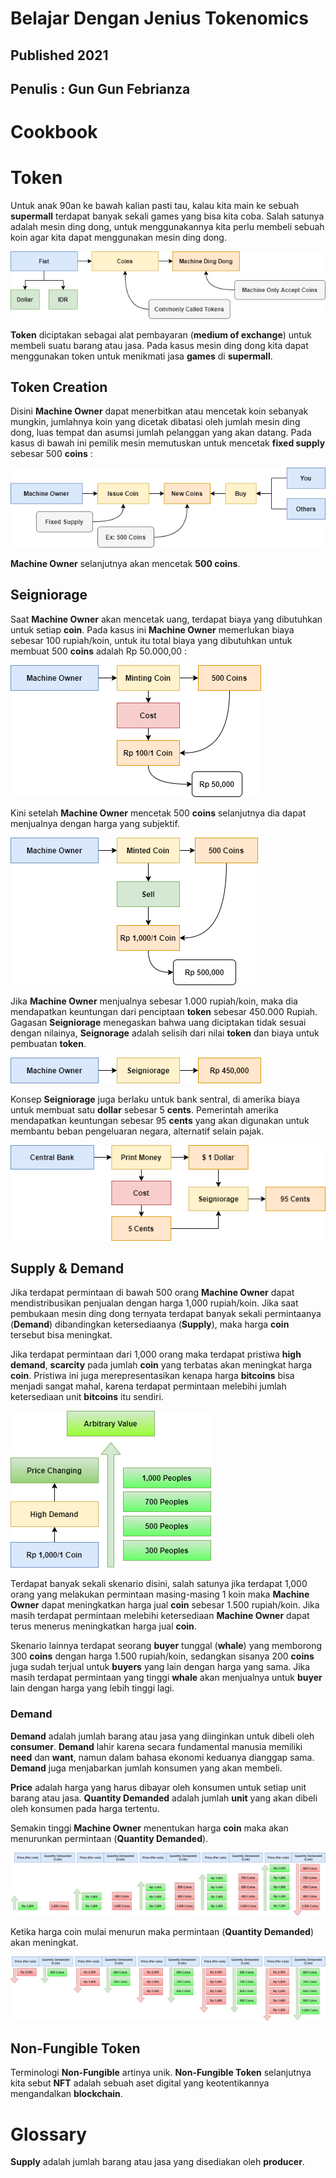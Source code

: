 # Belajar Dengan Jenius Tokenomics

## Published 2021

## Penulis : Gun Gun Febrianza

# Cookbook



# Token

Untuk anak 90an ke bawah kalian pasti tau, kalau kita main ke sebuah **supermall** terdapat banyak sekali games yang bisa kita coba. Salah satunya adalah mesin ding dong, untuk menggunakannya kita perlu membeli sebuah koin agar kita dapat menggunakan mesin ding dong.

<img src="../assets/Tokens1.png" style="zoom:100%;" />

**Token** diciptakan sebagai alat pembayaran (**medium of exchange**) untuk membeli suatu barang atau jasa. Pada kasus mesin ding dong kita dapat menggunakan token untuk menikmati jasa **games** di **supermall**.

## Token Creation

Disini **Machine Owner** dapat menerbitkan atau mencetak koin sebanyak mungkin, jumlahnya koin yang dicetak dibatasi oleh jumlah mesin ding dong, luas tempat dan asumsi jumlah pelanggan yang akan datang. Pada kasus di bawah ini pemilik mesin memutuskan untuk mencetak **fixed supply** sebesar 500 **coins** : 

<img src="../assets/Tokens2.png" style="zoom:100%;" />

**Machine Owner** selanjutnya akan mencetak **500 coins**.

## Seigniorage

Saat **Machine Owner** akan mencetak uang, terdapat biaya yang dibutuhkan untuk setiap **coin**. Pada kasus ini **Machine Owner** memerlukan biaya sebesar 100 rupiah/koin, untuk itu total biaya yang dibutuhkan untuk membuat 500 **coins** adalah Rp 50.000,00 :

<img src="../assets/Seigniorage1.png" style="zoom:100%;" />

Kini setelah **Machine Owner** mencetak 500 **coins** selanjutnya dia dapat menjualnya dengan harga yang subjektif. 

<img src="../assets/Seigniorage2.png" style="zoom:100%;" />

Jika **Machine Owner** menjualnya sebesar 1.000 rupiah/koin, maka dia mendapatkan keuntungan dari penciptaan **token** sebesar 450.000 Rupiah. Gagasan **Seigniorage** menegaskan bahwa uang diciptakan tidak sesuai dengan nilainya, **Seignorage** adalah selisih dari nilai **token** dan biaya untuk pembuatan **token**.

<img src="../assets/Seigniorage3.png" style="zoom:100%;" />

Konsep **Seigniorage** juga berlaku untuk bank sentral, di amerika biaya untuk membuat satu **dollar** sebesar 5 **cents**. Pemerintah amerika mendapatkan keuntungan sebesar 95 **cents** yang akan digunakan untuk membantu beban pengeluaran negara, alternatif selain pajak.

<img src="../assets/Seigniorage4.png" style="zoom:100%;" />

## Supply & Demand

Jika terdapat permintaan di bawah 500 orang **Machine Owner** dapat mendistribusikan penjualan dengan harga 1,000 rupiah/koin. Jika saat pembukaan mesin ding dong ternyata terdapat banyak sekali permintaanya (**Demand**) dibandingkan ketersediaanya (**Supply**), maka harga **coin** tersebut bisa meningkat. 

Jika terdapat permintaan dari 1,000 orang maka terdapat pristiwa **high demand**, **scarcity** pada jumlah **coin** yang terbatas akan meningkat harga **coin**. Pristiwa ini juga merepresentasikan kenapa harga **bitcoins** bisa menjadi sangat mahal, karena terdapat permintaan melebihi jumlah ketersediaan unit **bitcoins** itu sendiri.

<img src="../assets/Supply&Demand.png" style="zoom:100%;" />

Terdapat banyak sekali skenario disini, salah satunya jika terdapat 1,000 orang yang melakukan permintaan masing-masing 1 koin maka **Machine Owner** dapat meningkatkan harga jual **coin** sebesar 1.500 rupiah/koin. Jika masih terdapat permintaan melebihi ketersediaan **Machine Owner** dapat terus menerus meningkatkan harga jual **coin**.

Skenario lainnya terdapat seorang **buyer** tunggal (**whale**) yang memborong 300 **coins** dengan harga 1.500 rupiah/koin, sedangkan sisanya 200 **coins** juga sudah terjual untuk **buyers** yang lain dengan harga yang sama. Jika masih terdapat permintaan yang tinggi **whale** akan menjualnya untuk **buyer** lain dengan harga yang lebih tinggi lagi.

### Demand

**Demand** adalah jumlah barang atau jasa yang diinginkan untuk dibeli oleh **consumer**. **Demand** lahir karena secara fundamental manusia memiliki **need** dan **want**, namun dalam bahasa ekonomi keduanya dianggap sama. **Demand** juga menjabarkan jumlah konsumen yang akan membeli.

**Price** adalah harga yang harus dibayar oleh konsumen untuk setiap unit barang atau jasa. **Quantity Demanded** adalah jumlah **unit** yang akan dibeli oleh konsumen pada harga tertentu.

Semakin tinggi **Machine Owner** menentukan harga **coin** maka akan menurunkan permintaan (**Quantity Demanded**).

<img src="../assets/Demand1.png" style="zoom:100%;" />

Ketika harga coin mulai menurun maka permintaan (**Quantity Demanded**) akan meningkat.

<img src="../assets/Demand2.png" style="zoom:100%;" />





## Non-Fungible Token

Terminologi **Non-Fungible** artinya unik. **Non-Fungible Token** selanjutnya kita sebut **NFT** adalah sebuah aset digital yang keotentikannya mengandalkan **blockchain**. 

# Glossary





**Supply** adalah jumlah barang atau jasa yang disediakan oleh **producer**.

